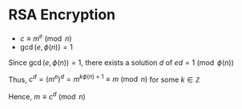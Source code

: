 # RSA Encryption
- $c \equiv m^e\pmod{n}$
- $\gcd(e, \phi(n)) = 1$

Since $\gcd(e, \phi(n)) = 1$, there exists a solution $d$ of $ed = 1\pmod{\phi(n)}$

Thus, $c^d = (m^e)^d = m^{k\phi(n) + 1} \equiv m\pmod{n}$ for some $k\in\mathbb{Z}$

Hence, $m \equiv c^d\pmod{n}$

